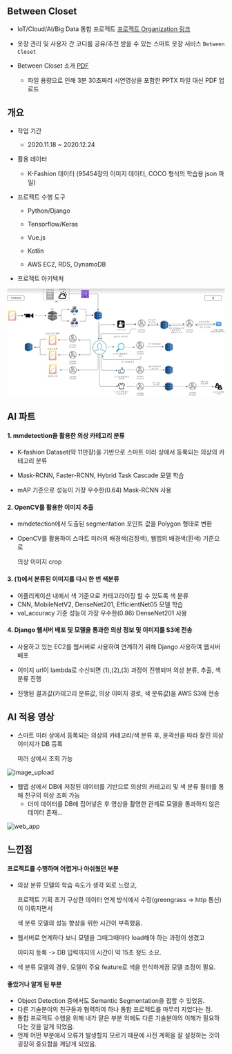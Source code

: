 ## Between Closet

* IoT/Cloud/AI/Big Data 통합 프로젝트 [프로젝트 Organization 링크](https://github.com/js1342)

* 옷장 관리 및 사용자 간 코디를 공유/추천 받을 수 있는 스마트 옷장 서비스 `Between Closet`

* Between Closet 소개 [PDF](./between_closet.pdf)
  * 파일 용량으로 인해 3분 30초짜리 시연영상을 포함한 PPTX 파일 대신 PDF 업로드





## 개요

* 작업 기간

  * 2020.11.18 ~ 2020.12.24






* 활용 데이터

  * K-Fashion 데이터 (95454장의 이미지 데이터, COCO 형식의 학습용 json 파일)






* 프로젝트 수행 도구

  * Python/Django

  * Tensorflow/Keras

  * Vue.js

  * Kotlin

  * AWS EC2, RDS, DynamoDB






* 프로젝트 아키텍처

![Architecture](./image/architecture.jpeg)





## AI 파트

#### 1. mmdetection을 활용한 의상 카테고리 분류

* K-fashion Dataset(약 11만장)을 기반으로 스마트 미러 상에서 등록되는 의상의 카테고리 분류

* Mask-RCNN, Faster-RCNN, Hybrid Task Cascade 모델 학습

* mAP 기준으로 성능이 가장 우수한(0.64) Mask-RCNN 사용






#### 2.  OpenCV를 활용한 이미지 추출

* mmdetection에서  도출된 segmentation 포인트 값을 Polygon 형태로 변환

* OpenCV를 활용하여 스마트 미러의 배경색(검정색), 웹앱의 배경색(흰색) 기준으로 

  의상 이미지 crop





#### 3. (1)에서 분류된 이미지를 다시 한 번 색분류

* 어플리케이션 내에서 색 기준으로 카테고라이징 할 수 있도록 색 분류
* CNN, MobileNetV2, DenseNet201, EfficientNet05 모델 학습
* val_accuracy 기준 성능이 가장 우수한(0.86) DenseNet201 사용 





#### 4. Django 웹서버 배포 및 모델을 통과한 의상 정보 및 이미지를 S3에 전송

* 사용하고 있는 EC2를 웹서버로 사용하여 연계하기 위해 Django 사용하여 웹서버 배포

* 이미지 url이 lambda로 수신되면 (1),(2),(3) 과정이 진행되며 의상 분류, 추출, 색분류 진행
* 진행된 결과값(카테고리 분류값, 의상 이미지 경로, 색 분류값)을 AWS S3에 전송





## AI 적용 영상

* 스마트 미러 상에서 등록되는 의상의 카테고리/색 분류 후, 윤곽선을 따라 잘린 의상 이미지가 DB 등록

  미러 상에서 조회 가능

![image_upload](https://user-images.githubusercontent.com/65941859/106423006-f0101f00-64a2-11eb-9807-cc6b6a94b787.gif)





* 웹앱 상에서 DB에 저장된 데이터를 기반으로 의상의 카테고리 및 색 분류 필터를 통해 친구의 의상 조회 가능
  * 더미 데이터를 DB에 집어넣은 후 영상을 촬영한 관계로 모델을 통과하지 않은 데이터 존재...

![web_app](https://user-images.githubusercontent.com/65941859/106424841-3b77fc80-64a6-11eb-947c-00468f81571b.gif)





## 느낀점

#### 프로젝트를 수행하며 어렵거나 아쉬웠던 부분

* 의상 분류 모델의 학습 속도가 생각 외로 느렸고, 

  프로젝트 기획 초기 구상한 데이터 연계 방식에서 수정(greengrass -> http 통신)이 이뤄지면서 

  색 분류 모델의 성능 향상을 위한 시간이 부족했음.

* 웹서버로 연계하다 보니 모델을 그때그때마다 load해야 하는 과정이 생겼고 

  이미지 등록 -> DB 입력까지의  시간이 약 15초 정도 소요.

* 색 분류 모델의 경우, 모델이 주요 feature로 색을 인식하게끔 모델 조정이 필요.





#### 좋았거나 알게 된 부분

* Object Detection 중에서도 Semantic Segmentation을 접할 수 있었음.
* 다른 기술분야의 친구들과 협력하여 하나 통합 프로젝트를 마무리 지었다는 점.
* 통합 프로젝트 수행을 위해 내가 맡은 부분 외에도 다른 기술분야의 이해가 필요하다는 것을 알게 되었음.
* 언제 어떤 부분에서 오류가 발생할지 모르기 때문에 사전 계획을 잘 설정하는 것이 굉장히 중요함을 깨닫게 되었음.
